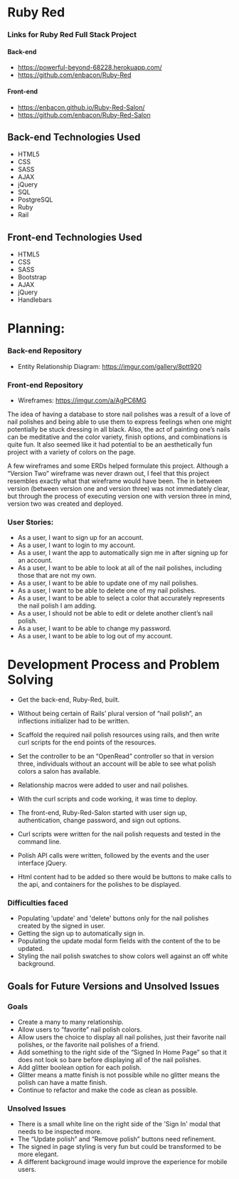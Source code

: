 # Ruby Red

### Links for Ruby Red Full Stack Project
#### Back-end
* https://powerful-beyond-68228.herokuapp.com/
* https://github.com/enbacon/Ruby-Red


#### Front-end
* https://enbacon.github.io/Ruby-Red-Salon/
* https://github.com/enbacon/Ruby-Red-Salon

## Back-end Technologies Used

* HTML5
* CSS
* SASS
* AJAX
* jQuery
* SQL
* PostgreSQL
* Ruby
* Rail

## Front-end Technologies Used

* HTML5
* CSS
* SASS
* Bootstrap
* AJAX
* jQuery
* Handlebars

# Planning:
### Back-end Repository
* Entity Relationship Diagram: https://imgur.com/gallery/8ptt920


### Front-end Repository
* Wireframes: https://imgur.com/a/AgPC6MG

The idea of having a database to store nail polishes was a result of a love of nail polishes and being able to use them to express feelings when one might potentially be stuck dressing in all black. Also, the act of painting one’s nails can be meditative and the color variety, finish options, and combinations is quite fun. It also seemed like it had potential to be an aesthetically fun project with a variety of colors on the page.

A few wireframes and some ERDs helped formulate this project. Although a “Version Two” wireframe was never drawn out, I feel that this project resembles exactly what that wireframe would have been. The in between version (between version one and version three) was not immediately clear, but through the process of executing version one with version three in mind, version two was created and deployed.

### User Stories:
* As a user, I want to sign up for an account.
* As a user, I want to login to my account.
* As a user, I want the app to automatically sign me in after signing up for an account.
* As a user, I want to be able to look at all of the nail polishes, including those that are not my own.
* As a user, I want to be able to update one of my nail polishes.
* As a user, I want to be able to delete one of my nail polishes.
* As a user, I want to be able to select a color that accurately represents the nail polish I am adding.
* As a user, I should not be able to edit or delete another client’s nail polish.
* As a user, I want to be able to change my password.
* As a user, I want to be able to log out of my account.


# Development Process and Problem Solving
* Get the back-end, Ruby-Red, built.
* Without being certain of Rails’ plural version of “nail polish”, an inflections initializer had to be written.
* Scaffold the required nail polish resources using rails, and then write curl scripts for the end points of the resources.
* Set the controller to be an “OpenRead” controller so that in version three, individuals without an account will be able to see what polish colors a salon has available.
* Relationship macros were added to user and nail polishes.
* With the curl scripts and code working, it was time to deploy.

* The front-end, Ruby-Red-Salon started with user sign up, authentication, change password, and sign out options.
* Curl scripts were written for the nail polish requests and tested in the command line.
* Polish API calls were written, followed by the events and the user interface jQuery.
* Html content had to be added so there would be buttons to make calls to the api, and containers for the polishes to be displayed.


### Difficulties faced
* Populating 'update' and 'delete' buttons only for the nail polishes created by the signed in user.
* Getting the sign up to automatically sign in.
* Populating the update modal form fields with the content of the to be updated.
* Styling the nail polish swatches to show colors well against an off white background.

## Goals for Future Versions and Unsolved Issues
### Goals
* Create a many to many relationship.
* Allow users to “favorite” nail polish colors.
* Allow users the choice to display all nail polishes, just their favorite nail polishes, or the favorite nail polishes of a friend.
* Add something to the right side of the “Signed In Home Page” so that it does not look so bare before displaying all of the nail polishes.
* Add glitter boolean option for each polish.
* Glitter means a matte finish is not possible while no glitter means the polish can have a matte finish.
* Continue to refactor and make the code as clean as possible.

### Unsolved Issues
* There is a small white line on the right side of the 'Sign In' modal that needs to be inspected more.
* The “Update polish” and “Remove polish” buttons need refinement.
* The signed in page styling is very fun but could be transformed to be more elegant.
* A different background image would improve the experience for mobile users.
